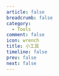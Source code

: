```yaml
---
article: false
breadcrumb: false
category: 
  - Tools
comment: false
icon: wrench
title: 小工具
timeline: false
prev: false
next: false
---
```


<SiteInfo
  name="What is my IP address？"
  desc="查询本机IP"
  url="https://ifconfig.icu"
  logo="https://ifconfig.icu/static/favicon.ico"
  repo="https://github.com/Paper-Dragon/ifconfig.icu.git"
  preview="/img/Snipaste_2023-11-09_13-04-00.png"
/>


<SiteInfo
  name="FastGit"
  desc="GitHub.com 的镜像加速器"
  url="https://doc.fastgit.org/zh-cn/guide.html"
  logo="https://cdn.jsdelivr.net/gh/FastGitORG/logo@ad87e38c7101537010b3dc6f7d4d52bd1f915002/v2.1.png"
  repo="https://github.com/FastGitORG"
  preview="/img/Snipaste_2023-11-13_15-38-38.png"
/>

<SiteInfo
  name="密码随机生成"
  desc="随机密码生成器"
  url="https://paper-dragon.github.io/RandomPassword/"
  logo="https://paper-dragon.github.io/RandomPassword/ph.jpg"
  repo="https://github.com/Paper-Dragon/RandomPassword"
  preview="/img/Snipaste_2023-11-14_10-44-57.png"
/>


<SiteInfo
  name="composerize"
  desc="将 Docker 命令转化为 Docker Compose 文件"
  url="https://www.composerize.com/"
  logo="https://www.composerize.com/favicon.ico"
  repo="https://github.com/composerize/composerize"
  preview="/img/Snipaste_2023-11-15_11-29-42.png"
/>

<SiteInfo
  name="utsc的repository配置生成器"
  url="https://mirrors.ustc.edu.cn/repogen/"
  preview="/img/Snipaste_2023-11-25_11-40-54.png"
  logo="http://mirrors.ustc.edu.cn/static/img/favicon.png"
  desc="支持Archlinux，Debian，Ubuntu"
/>

<SiteInfo
  name="MobaXterm Crack"
  url="http://mobaxterm.myauth.top/"
  preview="/img/2024-01-07_13.57.29.png"
  repo="https://github.com/Paper-Dragon/mobaxterm-crack"
  logo="https://mobaxterm.mobatek.net/img/moba/xterm_logo.png"
  desc="破解mobaxterm令牌，仅供学习使用。"
/>

<SiteInfo
  name="netdisk-fast-download"
  url="https://lz.qaiu.top/"
  preview="/img/Snipaste_2024-01-11_16-27-34.png"
  repo="https://github.com/qaiu/netdisk-fast-download"
  logo="https://q2.qlogo.cn/headimg_dl?dst_uin=736226400&spec=640"
  desc="网盘直链解析，支持蓝奏云/奶牛快传/移动云云空间/小飞机盘/亿方云/123云盘"
/>
